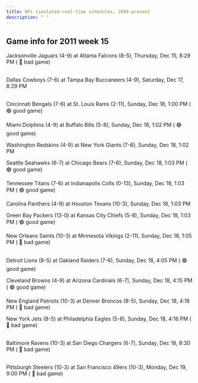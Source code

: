 ```yaml
---
title: NFL simulated-real-time schedules, 2009-present
description: " "
---
```


## Game info for 2011 week 15
Jacksonville Jaguars (4-9) at Atlanta Falcons (8-5), Thursday, Dec 15, 8:29 PM (	:red_circle: bad game)

<br/>Dallas Cowboys (7-6) at Tampa Bay Buccaneers (4-9), Saturday, Dec 17, 8:29 PM

<br/>Cincinnati Bengals (7-6) at St. Louis Rams (2-11), Sunday, Dec 18, 1:00 PM (	:green_circle: good game)

Miami Dolphins (4-9) at Buffalo Bills (5-8), Sunday, Dec 18, 1:02 PM (	:green_circle: good game)

Washington Redskins (4-9) at New York Giants (7-6), Sunday, Dec 18, 1:02 PM

Seattle Seahawks (6-7) at Chicago Bears (7-6), Sunday, Dec 18, 1:03 PM (	:green_circle: good game)

Tennessee Titans (7-6) at Indianapolis Colts (0-13), Sunday, Dec 18, 1:03 PM (	:green_circle: good game)

Carolina Panthers (4-9) at Houston Texans (10-3), Sunday, Dec 18, 1:03 PM

Green Bay Packers (13-0) at Kansas City Chiefs (5-8), Sunday, Dec 18, 1:03 PM (	:green_circle: good game)

New Orleans Saints (10-3) at Minnesota Vikings (2-11), Sunday, Dec 18, 1:05 PM (	:red_circle: bad game)

<br/>Detroit Lions (8-5) at Oakland Raiders (7-6), Sunday, Dec 18, 4:05 PM (	:green_circle: good game)

Cleveland Browns (4-9) at Arizona Cardinals (6-7), Sunday, Dec 18, 4:15 PM (	:green_circle: good game)

New England Patriots (10-3) at Denver Broncos (8-5), Sunday, Dec 18, 4:16 PM (	:red_circle: bad game)

New York Jets (8-5) at Philadelphia Eagles (5-8), Sunday, Dec 18, 4:16 PM (	:red_circle: bad game)

<br/>Baltimore Ravens (10-3) at San Diego Chargers (6-7), Sunday, Dec 18, 8:30 PM (	:red_circle: bad game)

<br/>Pittsburgh Steelers (10-3) at San Francisco 49ers (10-3), Monday, Dec 19, 9:00 PM (	:red_circle: bad game)

